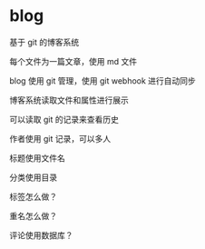 # blog
基于 git 的博客系统

每个文件为一篇文章，使用 md 文件

blog 使用 git 管理，使用 git webhook 进行自动同步

 

博客系统读取文件和属性进行展示

可以读取 git 的记录来查看历史

作者使用 git 记录，可以多人

标题使用文件名

分类使用目录

标签怎么做？

重名怎么做？

评论使用数据库？